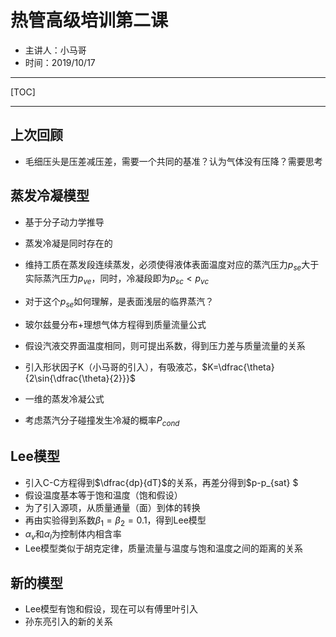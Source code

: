 # 热管高级培训第二课
* 主讲人：小马哥
* 时间：2019/10/17
---

[TOC]

---

## 上次回顾
* 毛细压头是压差减压差，需要一个共同的基准？认为气体没有压降？需要思考

## 蒸发冷凝模型
* 基于分子动力学推导
* 蒸发冷凝是同时存在的
* 维持工质在蒸发段连续蒸发，必须使得液体表面温度对应的蒸汽压力$p_{se}$大于实际蒸汽压力$p_{ve}$，同时，冷凝段即为$p_{sc}<p_{vc}$
* 对于这个$p_{se}$如何理解，是表面浅层的临界蒸汽？
* 玻尔兹曼分布+理想气体方程得到质量流量公式
* 假设汽液交界面温度相同，则可提出系数，得到压力差与质量流量的关系
* 引入形状因子K（小马哥的引入），有吸液芯，$K=\dfrac{\theta}{2\sin{\dfrac{\theta}{2}}}$
* 一维的蒸发冷凝公式

* 考虑蒸汽分子碰撞发生冷凝的概率$P_{cond}$

## Lee模型
* 引入C-C方程得到$\dfrac{dp}{dT}$的关系，再差分得到$p-p_{sat}
$
* 假设温度基本等于饱和温度（饱和假设）
* 为了引入源项，从质量通量（面）到体的转换
* 再由实验得到系数$\beta_1=\beta_2=0.1$，得到Lee模型
* $\alpha_v$和$\alpha_l$为控制体内相含率
* Lee模型类似于胡克定律，质量流量与温度与饱和温度之间的距离的关系
## 新的模型
* Lee模型有饱和假设，现在可以有傅里叶引入
* 孙东亮引入的新的关系

